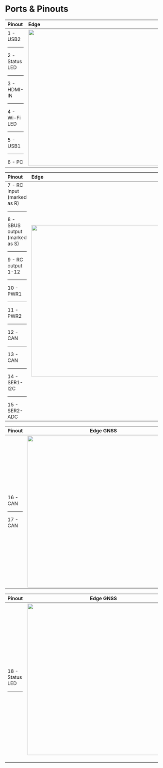 # Ports & Pinouts

|Pinout            	    | Edge                     |
|:-------------------------|:-------------------------|
| 1 - USB2 <hr> 2 - Status LED <hr> 3 - HDMI-IN <hr> 4 - Wi-Fi LED <hr> 5 - USB1 <hr> 6 - PC |	<div style="text-align: right;"><img src="../../img/hardware_installation/edge_ports_and_pinouts_front_view.jpg" style="width: 450px;"> </div> |
  	

|Pinout            	    |  Edge  | 
|:----------------|:--------------|
|  7 - RC input (marked as R) <hr> 8 - SBUS output (marked as S) <hr>  9 - RC output 1-12 <hr>10 - PWR1 <hr>  11 - PWR2 <hr> 12 - CAN <hr> 13 - CAN  <hr> 14 - SER1-I2C <hr>  15 - SER2-ADC            |<div style="text-align: right;"><img src="../../img/hardware_installation/edge_ports_and_pinouts_back_view.jpg" style="width: 500px;"></div> |

| Pinout | Edge GNSS 	|
|:-------|:------:|
| 16 - CAN <hr> 17 - CAN | <div style="text-align: center;"><img src="../../img/hardware_installation/edge_gnss_front_view.jpg" style="width: 500px;"></div> 	|

|Pinout |  Edge GNSS 	|
|:------|:-------:|
|18 -  Status LED <hr> |<div style="text-align: center;"><img src="../../img/hardware_installation/edge_gnss_top_view.jpg" style="width: 500px;"></div><br>|

